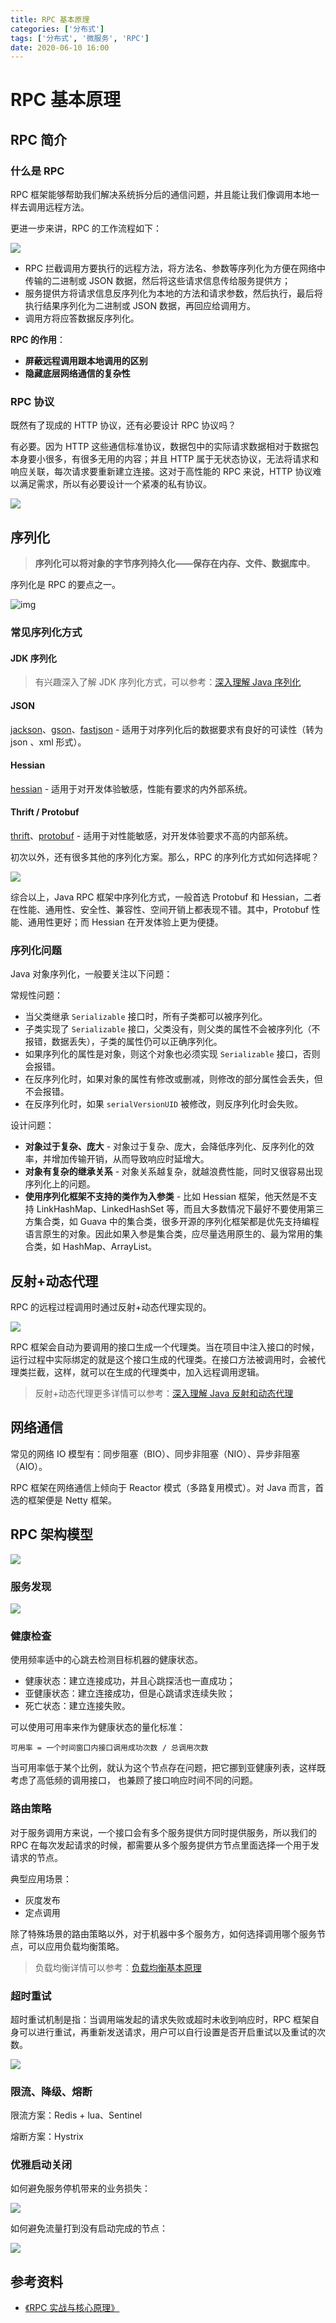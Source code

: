 ```yaml
---
title: RPC 基本原理
categories: ['分布式']
tags: ['分布式', '微服务', 'RPC']
date: 2020-06-10 16:00
---
```


# RPC 基本原理

## RPC 简介

### 什么是 RPC

RPC 框架能够帮助我们解决系统拆分后的通信问题，并且能让我们像调用本地一样去调用远程方法。

更进一步来讲，RPC 的工作流程如下：

![](http://dunwu.test.upcdn.net/snap/20200610153311.png)

- RPC 拦截调用方要执行的远程方法，将方法名、参数等序列化为方便在网络中传输的二进制或 JSON 数据，然后将这些请求信息传给服务提供方；
- 服务提供方将请求信息反序列化为本地的方法和请求参数，然后执行，最后将执行结果序列化为二进制或 JSON 数据，再回应给调用方。
- 调用方将应答数据反序列化。

**RPC 的作用**：

- **屏蔽远程调用跟本地调用的区别**
- **隐藏底层网络通信的复杂性**

### RPC 协议

既然有了现成的 HTTP 协议，还有必要设计 RPC 协议吗？

有必要。因为 HTTP 这些通信标准协议，数据包中的实际请求数据相对于数据包本身要小很多，有很多无用的内容；并且 HTTP 属于无状态协议，无法将请求和响应关联，每次请求要重新建立连接。这对于高性能的 RPC 来说，HTTP 协议难以满足需求，所以有必要设计一个紧凑的私有协议。

![](http://dunwu.test.upcdn.net/snap/20200610163132.png)

## 序列化

> **序列化可以将对象的字节序列持久化——保存在内存、文件、数据库中**。

序列化是 RPC 的要点之一。

![img](http://dunwu.test.upcdn.net/snap/1553224129484.png)

### 常见序列化方式

#### JDK 序列化

> 有兴趣深入了解 JDK 序列化方式，可以参考：[深入理解 Java 序列化](https://github.com/dunwu/javacore/blob/master/docs/io/java-serialization.md)

#### JSON

[jackson](https://github.com/FasterXML/jackson)、[gson](https://github.com/google/gson)、[fastjson](https://github.com/alibaba/fastjson) - 适用于对序列化后的数据要求有良好的可读性（转为 json 、xml 形式）。

#### Hessian

[hessian](http://hessian.caucho.com/doc/hessian-overview.xtp) - 适用于对开发体验敏感，性能有要求的内外部系统。

#### Thrift / Protobuf

[thrift](https://github.com/apache/thrift)、[protobuf](https://github.com/protocolbuffers/protobuf) - 适用于对性能敏感，对开发体验要求不高的内部系统。

初次以外，还有很多其他的序列化方案。那么，RPC 的序列化方式如何选择呢？

![](http://dunwu.test.upcdn.net/snap/20200610193721.png)

综合以上，Java RPC 框架中序列化方式，一般首选 Protobuf 和 Hessian，二者在性能、通用性、安全性、兼容性、空间开销上都表现不错。其中，Protobuf 性能、通用性更好；而 Hessian 在开发体验上更为便捷。

### 序列化问题

Java 对象序列化，一般要关注以下问题：

常规性问题：

- 当父类继承 `Serializable` 接口时，所有子类都可以被序列化。
- 子类实现了 `Serializable` 接口，父类没有，则父类的属性不会被序列化（不报错，数据丢失），子类的属性仍可以正确序列化。
- 如果序列化的属性是对象，则这个对象也必须实现 `Serializable` 接口，否则会报错。
- 在反序列化时，如果对象的属性有修改或删减，则修改的部分属性会丢失，但不会报错。
- 在反序列化时，如果 `serialVersionUID` 被修改，则反序列化时会失败。

设计问题：

- **对象过于复杂、庞大** - 对象过于复杂、庞大，会降低序列化、反序列化的效率，并增加传输开销，从而导致响应时延增大。
- **对象有复杂的继承关系** - 对象关系越复杂，就越浪费性能，同时又很容易出现序列化上的问题。
- **使用序列化框架不支持的类作为入参类** - 比如 Hessian 框架，他天然是不支持 LinkHashMap、LinkedHashSet 等，而且大多数情况下最好不要使用第三方集合类，如 Guava 中的集合类，很多开源的序列化框架都是优先支持编程语言原生的对象。因此如果入参是集合类，应尽量选用原生的、最为常用的集合类，如 HashMap、ArrayList。

## 反射+动态代理

RPC 的远程过程调用时通过反射+动态代理实现的。

![](http://dunwu.test.upcdn.net/snap/20200610161617.png)

RPC 框架会自动为要调用的接口生成一个代理类。当在项目中注入接口的时候，运行过程中实际绑定的就是这个接口生成的代理类。在接口方法被调用时，会被代理类拦截，这样，就可以在生成的代理类中，加入远程调用逻辑。

> 反射+动态代理更多详情可以参考：[深入理解 Java 反射和动态代理](https://github.com/dunwu/javacore/blob/master/docs/basics/java-reflection.md)

## 网络通信

常见的网络 IO 模型有：同步阻塞（BIO）、同步非阻塞（NIO）、异步非阻塞（AIO）。

RPC 框架在网络通信上倾向于 Reactor 模式（多路复用模式）。对 Java 而言，首选的框架便是 Netty 框架。

## RPC 架构模型

![](http://dunwu.test.upcdn.net/snap/20200610164920.png)

### 服务发现

![](http://dunwu.test.upcdn.net/snap/20200610180056.png)

### 健康检查

使用频率适中的心跳去检测目标机器的健康状态。

- 健康状态：建立连接成功，并且心跳探活也一直成功；
- 亚健康状态：建立连接成功，但是心跳请求连续失败；
- 死亡状态：建立连接失败。

可以使用可用率来作为健康状态的量化标准：

```
可用率 = 一个时间窗口内接口调用成功次数 / 总调用次数
```

当可用率低于某个比例，就认为这个节点存在问题，把它挪到亚健康列表，这样既考虑了高低频的调用接口，
也兼顾了接口响应时间不同的问题。

### 路由策略

对于服务调用方来说，一个接口会有多个服务提供方同时提供服务，所以我们的 RPC 在每次发起请求的时候，都需要从多个服务提供方节点里面选择一个用于发请求的节点。

典型应用场景：

- 灰度发布
- 定点调用

除了特殊场景的路由策略以外，对于机器中多个服务方，如何选择调用哪个服务节点，可以应用负载均衡策略。

> 负载均衡详情可以参考：[负载均衡基本原理](https://github.com/dunwu/blog/blob/master/source/_posts/distributed/load-balance-theory.md)

### 超时重试

超时重试机制是指：当调用端发起的请求失败或超时未收到响应时，RPC 框架自身可以进行重试，再重新发送请求，用户可以自行设置是否开启重试以及重试的次数。

![](http://dunwu.test.upcdn.net/snap/20200610193748.png)

### 限流、降级、熔断

限流方案：Redis + lua、Sentinel

熔断方案：Hystrix

### 优雅启动关闭

如何避免服务停机带来的业务损失：

![](http://dunwu.test.upcdn.net/snap/20200610193806.png)

如何避免流量打到没有启动完成的节点：

![](http://dunwu.test.upcdn.net/snap/20200610193829.png)

## 参考资料

- [《RPC 实战与核心原理》](https://time.geekbang.org/column/intro/280)
